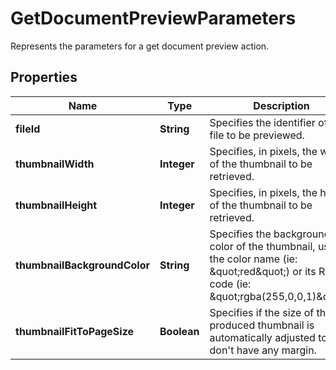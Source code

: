 

# GetDocumentPreviewParameters

Represents the parameters for a get document preview action.
## Properties

Name | Type | Description | Notes
------------ | ------------- | ------------- | -------------
**fileId** | **String** | Specifies the identifier of the file to be previewed. | 
**thumbnailWidth** | **Integer** | Specifies, in pixels, the width of the thumbnail to be retrieved. |  [optional]
**thumbnailHeight** | **Integer** | Specifies, in pixels, the height of the thumbnail to be retrieved. |  [optional]
**thumbnailBackgroundColor** | **String** | Specifies the background color of the thumbnail, using the color name (ie: \&quot;red\&quot;) or its RGBa code (ie: \&quot;rgba(255,0,0,1)\&quot;). |  [optional]
**thumbnailFitToPageSize** | **Boolean** | Specifies if the size of the produced thumbnail is automatically adjusted to don&#39;t have any margin. |  [optional]



